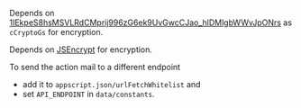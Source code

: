 Depends on [1IEkpeS8hsMSVLRdCMprij996zG6ek9UvGwcCJao_hlDMlgbWWvJpONrs](https://script.google.com/home/projects/1IEkpeS8hsMSVLRdCMprij996zG6ek9UvGwcCJao_hlDMlgbWWvJpONrs) as `cCryptoGs` for encryption.

Depends on [JSEncrypt](https://gist.github.com/nibarius/9d102f803814a932c18ecba00cfc1249) for encryption.



To send the action mail to a different endpoint

+ add it to `appscript.json/urlFetchWhitelist` and
+ set `API_ENDPOINT` in `data/constants`.
